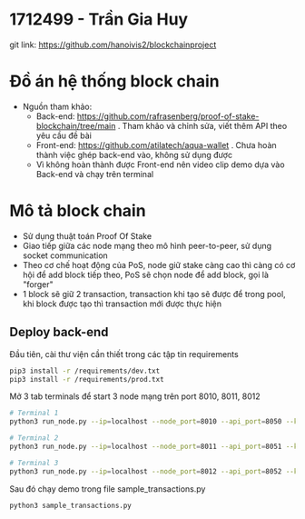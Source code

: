 # 1712499 - Trần Gia Huy
git link: https://github.com/hanoivis2/blockchainproject

# Đồ án hệ thống block chain
- Nguồn tham khảo:
    + Back-end: https://github.com/rafrasenberg/proof-of-stake-blockchain/tree/main
        . Tham khảo và chỉnh sửa, viết thêm API theo yêu cầu đề bài
    + Front-end: https://github.com/atilatech/aqua-wallet
        . Chưa hoàn thành việc ghép back-end vào, không sử dụng được
    + Vì không hoàn thành được Front-end nên video clip demo dựa vào Back-end và chạy trên terminal

# Mô tả block chain
 - Sử dụng thuật toán Proof Of Stake
 - Giao tiếp giữa các node mạng theo mô hình peer-to-peer, sử dụng socket communication
 - Theo cơ chế hoạt động của PoS, node giữ stake càng cao thì càng có cơ hội để add block tiếp theo, PoS sẽ chọn node để add block, gọi là "forger"
 - 1 block sẽ giữ 2 transaction, transaction khi tạo sẽ được để trong pool, khi block được tạo thì transaction mới được thực hiện

## Deploy back-end 
Đầu tiên, cài thư viện cần thiết trong các tập tin requirements

```sh
pip3 install -r /requirements/dev.txt
pip3 install -r /requirements/prod.txt
```

Mở 3 tab terminals để start 3 node mạng trên port 8010, 8011, 8012

```sh
# Terminal 1
python3 run_node.py --ip=localhost --node_port=8010 --api_port=8050 --key_file=./keys/genesis_private_key.pem

# Terminal 2
python3 run_node.py --ip=localhost --node_port=8011 --api_port=8051 --key_file=./keys/staker_private_key.pem

# Terminal 3
python3 run_node.py --ip=localhost --node_port=8012 --api_port=8052 --key_file=./keys/staker_private_key_2.pem
```

Sau đó chạy demo trong file sample_transactions.py

```sh
python3 sample_transactions.py
```

